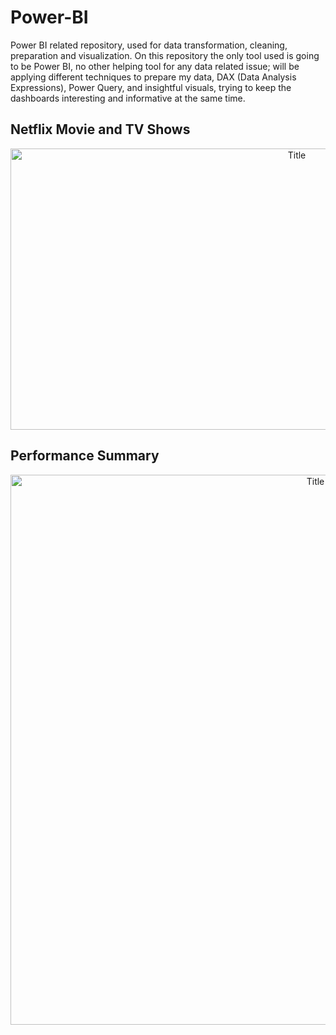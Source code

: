 # Power-BI
Power BI related repository, used for data transformation, cleaning, preparation and visualization. On this repository the only tool used is going to be Power BI, no other helping tool for any data related issue; will be applying different techniques to prepare my data, DAX (Data Analysis Expressions), Power Query, and insightful visuals, trying to keep the dashboards interesting and informative at the same time.

## Netflix Movie and TV Shows

<p align="center">
  <img src="https://i.imgur.com/ctMSYQu.png" alt="Title" width="900px" height="450px">
</p>

## Performance Summary

<p align="center">
  <img src="https://i.imgur.com/OWHKgso.png" alt="Title" width="960px" height="880px">
</p>
